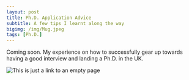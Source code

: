 ```yaml
---
layout: post
title: Ph.D. Application Advice
subtitle: A few tips I learnt along the way
bigimg: /img/Mug.jpeg
tags: [Ph.D.]
---
```



Coming soon. My experience on how to successfully gear up towards having a good interview and landing a Ph.D. in the UK.


![This is just a link to an empty page](https://www.blaisedelaney.science)
